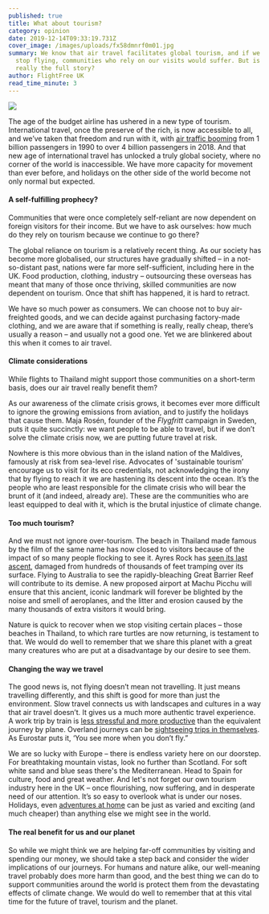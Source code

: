 ```yaml
---
published: true
title: What about tourism?
category: opinion
date: 2019-12-14T09:33:19.731Z
cover_image: /images/uploads/fx58dmnrf0m01.jpg
summary: We know that air travel facilitates global tourism, and if we were to
  stop flying, communities who rely on our visits would suffer. But is that
  really the full story?
author: FlightFree UK
read_time_minute: 3
---
```

![](/images/uploads/fx58dmnrf0m01.jpg)

The age of the budget airline has ushered in a new type of tourism. International travel, once the preserve of the rich, is now accessible to all, and we’ve taken that freedom and run with it, with [air traffic booming](https://data.worldbank.org/indicator/IS.AIR.PSGR?end=2018&start=1990) from 1 billion passengers in 1990 to over 4 billion passengers in 2018. And that new age of international travel has unlocked a truly global society, where no corner of the world is inaccessible. We have more capacity for movement than ever before, and holidays on the other side of the world become not only normal but expected. 

#### A self-fulfilling prophecy?

Communities that were once completely self-reliant are now dependent on foreign visitors for their income. But we have to ask ourselves: how much do they rely on tourism because we continue to go there? 

The global reliance on tourism is a relatively recent thing. As our society has become more globalised, our structures have gradually shifted – in a not-so-distant past, nations were far more self-sufficient, including here in the UK. Food production, clothing, industry – outsourcing these overseas has meant that many of those once thriving, skilled communities are now dependent on tourism. Once that shift has happened, it is hard to retract.

We have so much power as consumers. We can choose not to buy air-freighted goods, and we can decide against purchasing factory-made clothing, and we are aware that if something is really, really cheap, there’s usually a reason – and usually not a good one. Yet we are blinkered about this when it comes to air travel. 

#### Climate considerations

While flights to Thailand might support those communities on a short-term basis, does our air travel really benefit them? 

As our awareness of the climate crisis grows, it becomes ever more difficult to ignore the growing emissions from aviation, and to justify the holidays that cause them. Maja Rosén, founder of the *Flygfritt* campaign in Sweden, puts it quite succinctly: we want people to be able to travel, but if we don’t solve the climate crisis now, we are putting future travel at risk. 

Nowhere is this more obvious than in the island nation of the Maldives, famously at risk from sea-level rise. Advocates of 'sustainable tourism’ encourage us to visit for its eco credentials, not acknowledging the irony that by flying to reach it we are hastening its descent into the ocean. It’s the people who are least responsible for the climate crisis who will bear the brunt of it (and indeed, already are). These are the communities who are least equipped to deal with it, which is the brutal injustice of climate change. 

#### Too much tourism?

And we must not ignore over-tourism. The beach in Thailand made famous by the film of the same name has now closed to visitors because of the impact of so many people flocking to see it. Ayres Rock has [seen its last ascent](https://www.independent.co.uk/travel/news-and-advice/uluru-ban-tourists-climb-ayers-rock-australia-aboriginals-sacred-site-a8030861.html), damaged from hundreds of thousands of feet tramping over its surface. Flying to Australia to see the rapidly-bleaching Great Barrier Reef will contribute to its demise. A new proposed airport at Machu Picchu will ensure that this ancient, iconic landmark will forever be blighted by the noise and smell of aeroplanes, and the litter and erosion caused by the many thousands of extra visitors it would bring.

Nature is quick to recover when we stop visiting certain places – those beaches in Thailand, to which rare turtles are now returning, is testament to that. We would do well to remember that we share this planet with a great many creatures who are put at a disadvantage by our desire to see them.

#### Changing the way we travel

The good news is, not flying doesn’t mean not travelling. It just means travelling differently, and this shift is good for more than just the environment. Slow travel connects us with landscapes and cultures in a way that air travel doesn’t. It gives us a much more authentic travel experience. A work trip by train is [less stressful and more productive](https://flightfree.co.uk/post/london-to-leverkusen-by-train-in-an-afternoon/) than the equivalent journey by plane. Overland journeys can be [sightseeing trips in themselves](https://flightfree.co.uk/post/overnight-by-coach/). As Eurostar puts it, ‘You see more when you don’t fly.”

We are so lucky with Europe – there is endless variety here on our doorstep. For breathtaking mountain vistas, look no further than Scotland. For soft white sand and blue seas there's the Mediterranean. Head to Spain for culture, food and great weather. And let's not forget our own tourism industry here in the UK – once flourishing, now suffering, and in desperate need of our attention. It’s so easy to overlook what is under our noses. Holidays, even [adventures at home](https://flightfree.co.uk/post/a-very-british-adventure/) can be just as varied and exciting (and much cheaper) than anything else we might see in the world. 

#### The real benefit for us and our planet

So while we might think we are helping far-off communities by visiting and spending our money, we should take a step back and consider the wider implications of our journeys. For humans and nature alike, our well-meaning travel probably does more harm than good, and the best thing we can do to support communities around the world is protect them from the devastating effects of climate change. We would do well to remember that at this vital time for the future of travel, tourism and the planet.
